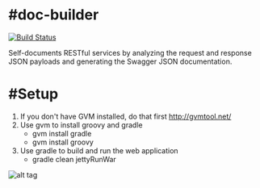 #doc-builder
=========
[![Build Status](https://travis-ci.org/cloud-elements/doc-builder.png?branch=master)](https://travis-ci.org/cloud-elements/doc-builder)

Self-documents RESTful services by analyzing the request and response JSON payloads and generating the Swagger JSON documentation.

#Setup
=========
1. If you don't have GVM installed, do that first http://gvmtool.net/
2. Use gvm to install groovy and gradle
   * gvm install gradle
   * gvm install groovy
3. Use gradle to build and run the web application
   * gradle clean jettyRunWar 

![alt tag](http://stack.to/wp-content/uploads//Cloud-Elements.png)
